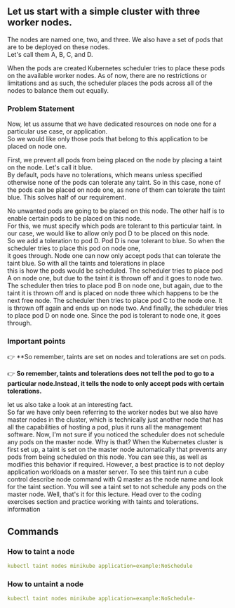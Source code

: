 ## Let us start with a simple cluster with three worker nodes.

The nodes are named one, two, and three.  We also have a set of pods  that are to be deployed on these nodes.  
Let's call them A, B, C, and D.  

When the pods are created  Kubernetes scheduler tries to place these pods  on the available worker nodes. 
As of now, there are no restrictions or limitations  and as such, the scheduler places the pods  across all of the nodes to balance them out equally.  

### Problem Statement
Now, let us assume that we have dedicated resources  on node one for a particular use case, or application.  
So we would like only those pods  that belong to this application  to be placed on node one.  

First, we prevent all pods from being placed on the node  by placing a taint on the node.  Let's call it blue.  
By default, pods have no tolerations,  which means unless specified otherwise  none of the pods can tolerate any taint.  So in this case, 
none of the pods can be placed on node one,  as none of them can tolerate the taint blue.  This solves half of our requirement.  

No unwanted pods are going to be placed on this node.  The other half is to enable certain pods  to be placed on this node.  
For this, we must specify which pods are tolerant  to this particular taint.  In our case,  we would like to allow only pod D to be placed on this node.  
So we add a toleration to pod D.  Pod D is now tolerant to blue.  So when the scheduler tries to place this pod on node one,  
it goes through.  Node one can now only accept pods  that can tolerate the taint blue.  So with all the taints and tolerations in place  
this is how the pods would be scheduled.  The scheduler tries to place pod A on node one,  but due to the taint it is thrown off  and it goes to node two.  
The scheduler then tries to place pod B on node one,  but again, due to the taint it is thrown off  and is placed on node three  which happens to be the next
free node.  The scheduler then tries to place pod C to the node one.  It is thrown off again and ends up on node two.  And finally, 
the scheduler tries to place pod D on node one.  Since the pod is tolerant to node one, it goes through.  

### Important points 
👉 **So remember, taints are set on nodes  and tolerations are set on pods.  

👉 **So remember, taints and tolerations does not tell the pod to go to a particular node.Instead, it tells the node to only accept pods
with certain tolerations.**

let us also take a look at an interesting fact.  
So far we have only been referring to the worker nodes  but we also have master nodes in the cluster,  which is technically just another node  that has all the capabilities of hosting a pod,  plus it runs all the management software.  Now, I'm not sure if you noticed  the scheduler does not schedule any pods on the master node.  Why is that?  When the Kubernetes cluster is first set up,  a taint is set on the master node automatically  that prevents any pods from being scheduled on this node.  You can see this,  as well as modifies this behavior if required.  However, a best practice is to not deploy  application workloads on a master server.  To see this taint run a cube control  describe node command with Q master as the node name  and look for the taint section.  You will see a taint set to not schedule any pods  on the master node.  Well, that's it for this lecture.  Head over to the coding exercises section  and practice working with taints and tolerations.  information

## Commands 

### How to taint a node

```yaml
kubectl taint nodes minikube application=example:NoSchedule
```

### How to untaint a node

```yaml
kubectl taint nodes minikube application=example:NoSchedule-
```
